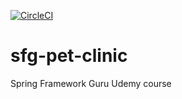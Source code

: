 [![CircleCI](https://circleci.com/gh/alanmclarenbr/sfg-pet-clinic/tree/main.svg?style=svg)](https://circleci.com/gh/alanmclarenbr/sfg-pet-clinic/tree/main)

# sfg-pet-clinic
Spring Framework Guru Udemy course